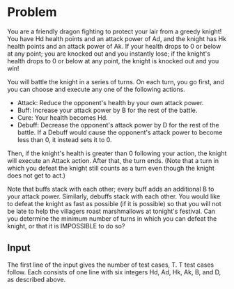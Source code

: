 # Problem

You are a friendly dragon fighting to protect your lair from a greedy knight! You have Hd health points and an attack power of Ad, and the knight has Hk health points and an attack power of Ak. If your health drops to 0 or below at any point; you are knocked out and you instantly lose; if the knight's health drops to 0 or below at any point, the knight is knocked out and you win!

You will battle the knight in a series of turns. On each turn, you go first, and you can choose and execute any one of the following actions.

- Attack: Reduce the opponent's health by your own attack power.
- Buff: Increase your attack power by B for the rest of the battle.
- Cure: Your health becomes Hd.
- Debuff: Decrease the opponent's attack power by D for the rest of the battle. If a Debuff would cause the opponent's attack power to become less than 0, it instead sets it to 0.

Then, if the knight's health is greater than 0 following your action, the knight will execute an Attack action. After that, the turn ends. (Note that a turn in which you defeat the knight still counts as a turn even though the knight does not get to act.)

Note that buffs stack with each other; every buff adds an additional B to your attack power. Similarly, debuffs stack with each other.
You would like to defeat the knight as fast as possible (if it is possible) so that you will not be late to help the villagers roast marshmallows at tonight's festival. Can you determine the minimum number of turns in which you can defeat the knight, or that it is IMPOSSIBLE to do so?

## Input

The first line of the input gives the number of test cases, T. T test cases follow. Each consists of one line with six integers Hd, Ad, Hk, Ak, B, and D, as described above.
